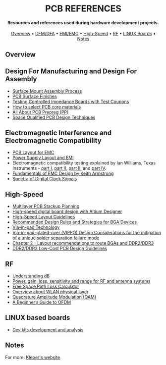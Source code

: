 <h1 align="center">
	PCB REFERENCES
	<br>
</h1>

<h4 align="center">Resources and references used during hardware development projects.</h4>

<p align="center">
  	<a href="#overview">Overview</a> •
  	<a href="#design-for-manufacturing-and-design-for-assembly">DFM/DFA</a> •
  	<a href="#electromagnetic-interference-and-electromagnetic-compatibility">EMI/EMC</a> •
  	<a href="#high-speed">High-Speed</a> •
  	<a href="#rf">RF</a> •
	<a href="#linux-based-boards">LINUX Boards</a> •
  	<a href="#notes">Notes</a>
</p>

## Overview

## Design For Manufacturing and Design For Assembly

- [Surface Mount Assembly Process](http://www.surfacemountprocess.com/)
- [PCB Surface Finishes](http://www.epectec.com/downloads/Article-PCB-Surface-Finishes-Advantages-and-Disadvantages.pdf)
- [Testing Controlled Impedance Boards with Test Coupons](https://www.polarinstruments.com/support/cits/AP124.html)
- [How to select PCB core  materials](https://blog.epectec.com/how-to-select-pcb-core-materials)
- [All About PCB Prepreg (PP)](https://pcbboardassembly.com/all-about-pcb-prepreg/)
- [Space Qualified PCB Design Techniques](https://www.ipcindia.org.in/wp-content/uploads/2019/02/ECAD-based-PCB-Design-flow-and-technique_DJ_Bhatt.pdf)


## Electromagnetic Interference and Electromagnetic Compatibility

- [PCB Layout for EMC](https://learnemc.com/pcb-layout)
- [Power Supply Layout and EMI](http://cds.linear.com/docs/en/application-note/an139f.pdf)
- Electromagnetic compatibility testing explained by Ian Williams, Texas Instruments - [part I](https://e2e.ti.com/blogs_/archives/b/precisionhub/archive/2014/05/22/part-i-get-certified-not-certi-fried-electromagnetic-compatibility-testing-explained), [part II](https://e2e.ti.com/blogs_/archives/b/precisionhub/archive/2014/08/26/part-ii-get-certified-not-certi-fried-electromagnetic-compatibility-testing-explained), [part III](https://e2e.ti.com/blogs_/archives/b/precisionhub/archive/2014/12/02/part-iii-get-certified-not-certi-fried-electromagnetic-compatibility-testing-explained) and [part IV](https://e2e.ti.com/blogs_/archives/b/precisionhub/archive/2015/02/06/get-certified-not-certi-fried-electromagnetic-compatibility-testing-explained-part-4).
- [Fundamentals of EMC Design by Keith Armstrong](http://www.interferencetechnology.com/wp-content/uploads/2012/04/Armstrong_DDG12.pdf)
- [Spectra of Digital Clock Signals](https://incompliancemag.com/article/spectra-of-digital-clock-signals/)


## High-Speed

- [Multilayer PCB Stackup Planning](http://www.icd.com.au/articles/Stackup_Planning_AN2011_2.pdf)
- [High-speed digital board design with Altium Designer](https://www.fedevel.com/welldoneblog/wp-content/uploads/2011/06/HiSpeedDesignTutorialforAltiumDesigner.pdf)
- [High-Speed Layout Guidelines](http://www.ti.com/lit/an/scaa082a/scaa082a.pdf)
- [Recommended Design Rules and Strategies for BGA Devices](https://www.xilinx.com/support/documentation/user_guides/ug1099-bga-device-design-rules.pdf)
- [Via-in-pad Technology](https://resources.altium.com/pcb-design-blog/increase-your-component-and-trace-high-density-with-via-in-pad-technology)
- ​[Via-in-pad-plated-over (VIPPO) Design Considerations for the mitigation of a unique solder separation failure mode](http://www.circuitinsight.com/pdf/Via-In_Pad_Plated_Over_Design_Considerations_Mitigation_Unique_Solder_Separation_Failure_Mode_smta.pdf)
- [Chapter 2 - Layout recommendations to route BGAs and DDR2/DDR3](https://www.nxp.com/docs/en/user-guide/MX53UG.pdf)
- [DDR2/DDR3 Low-Cost PCB Design Guidelines](https://www.xilinx.com/support/documentation/white_papers/wp484-a7-s7-ddr2-3-pcb.pdf)

## RF

- [Understanding dB](http://www.ab4oj.com/test/docs/rs_db.pdf)
- [Power, gain, loss, sensitivity and range for RF and antenna systems](http://afar.net/tutorials/how-far/)
- [Free Space Path Loss Calculator](https://www.pasternack.com/t-calculator-fspl.aspx)
- [Overview about WLAN physical layer](http://download.ni.com/evaluation/rf/Introduction_to_WLAN_Testing.pdf)
- [Quadrature Amplitude Modulation (QAM)](https://wirelesspi.com/quadrature-amplitude-modulation-qam/)
- [A Beginner’s Guide to OFDM](https://wirelesspi.com/a-beginners-guide-to-ofdm/)

## LINUX based boards
- [Dev kits development and analysis](https://jaycarlson.net/embedded-linux/#1602628480903-d6715b70-af87)

## Notes

For more: [Kleber's website](https://kleberrgouveia.wixsite.com/home/goodstuff)

